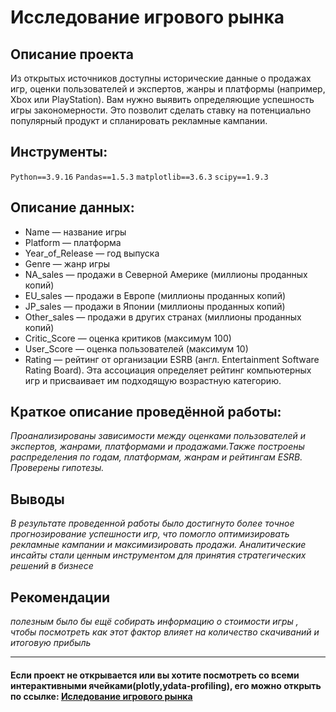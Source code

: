 # Исследование игрового рынка 

## Описание проекта

Из открытых источников доступны исторические данные о продажах игр, оценки пользователей и экспертов, жанры и платформы (например, Xbox или PlayStation). Вам нужно выявить определяющие успешность игры закономерности. Это позволит сделать ставку на потенциально популярный продукт и спланировать рекламные кампании.

## Инструменты:
`Python==3.9.16`
`Pandas==1.5.3`
`matplotlib==3.6.3`
`scipy==1.9.3`

## Описание данных:

- Name — название игры
- Platform — платформа
- Year_of_Release — год выпуска
- Genre — жанр игры
- NA_sales — продажи в Северной Америке (миллионы проданных копий)
- EU_sales — продажи в Европе (миллионы проданных копий)
- JP_sales — продажи в Японии (миллионы проданных копий)
- Other_sales — продажи в других странах (миллионы проданных копий)
- Critic_Score — оценка критиков (максимум 100)
- User_Score — оценка пользователей (максимум 10)
- Rating — рейтинг от организации ESRB (англ. Entertainment Software Rating Board). Эта ассоциация определяет рейтинг компьютерных игр и присваивает им подходящую возрастную категорию.

## Краткое описание проведённой работы:
<i> 
Проанализированы зависимости между оценками пользователей и экспертов, жанрами, платформами и продажами.Также построены распределения по годам, платформам, жанрам и рейтингам ESRB. Проверены гипотезы.</i>

## Выводы
<i>В результате проведенной работы было достигнуто более точное прогнозирование успешности игр, что помогло оптимизировать рекламные кампании и максимизировать продажи. Аналитические инсайты стали ценным инструментом для принятия стратегических решений в бизнесе</i>

## Рекомендации
<i>полезным было бы ещё собирать информацию о стоимости игры , чтобы посмотреть как этот фактор влияет на количество скачиваний и итоговую прибыль  
</i>

---

#### Если проект не открывается или вы хотите посмотреть со всеми интерактивными ячейками(plotly,ydata-profiling), его можно открыть по ссылке: <a href='https://nbviewer.org/github/verydirtyhands/taxi_counter/blob/main/p4f.ipynb'>Иследование игрового рынка</a>

